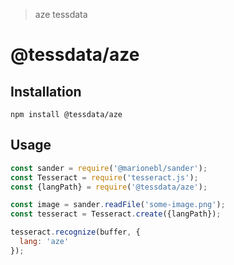 > aze tessdata

# @tessdata/aze

## Installation

```
npm install @tessdata/aze
```

## Usage

```js
const sander = require('@marionebl/sander');
const Tesseract = require('tesseract.js');
const {langPath} = require('@tessdata/aze');

const image = sander.readFile('some-image.png');
const tesseract = Tesseract.create({langPath});

tesseract.recognize(buffer, {
  lang: 'aze'
});
```
